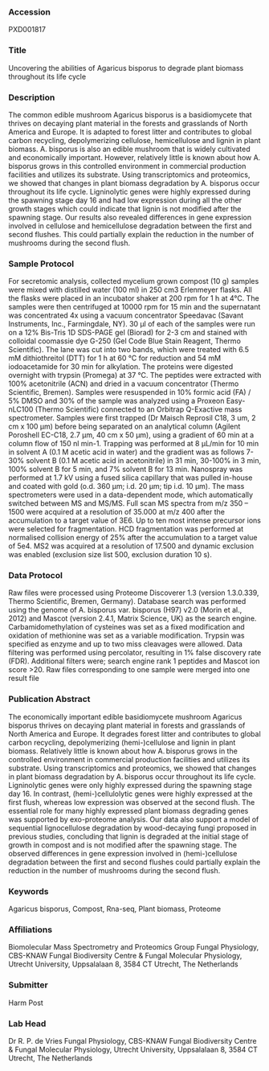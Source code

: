 ### Accession
PXD001817

### Title
Uncovering the abilities of Agaricus bisporus to degrade plant biomass throughout its life cycle

### Description
The common edible mushroom Agaricus bisporus is a basidiomycete that thrives on decaying plant material in the forests and grasslands of North America and Europe. It is adapted to forest litter and contributes to global carbon recycling, depolymerizing cellulose, hemicellulose and lignin in plant biomass. A. bisporus is also an edible mushroom that is widely cultivated and economically important. However, relatively little is known about how A. bisporus grows in this controlled environment in commercial production facilities and utilizes its substrate. Using transcriptomics and proteomics, we showed that changes in plant biomass degradation by A. bisporus occur throughout its life cycle. Ligninolytic genes were highly expressed during the spawning stage day 16 and had low expression during all the other growth stages which could indicate that lignin is not modified after the spawning stage. Our results also revealed differences in gene expression involved in cellulose and hemicellulose degradation between the first and second flushes. This could partially explain the reduction in the number of mushrooms during the second flush.

### Sample Protocol
For secretomic analysis, collected mycelium grown compost (10 g) samples were mixed with distilled water (100 ml) in 250 cm3 Erlenmeyer flasks. All the flasks were placed in an incubator shaker at 200 rpm for 1 h at 4°C. The samples were then centrifuged at 10000 rpm for 15 min and the supernatant was concentrated 4x using a vacuum concentrator Speedavac (Savant Instruments, Inc., Farmingdale, NY). 30 µl of each of the samples were run on a 12% Bis-Tris 1D SDS-PAGE gel (Biorad) for 2-3 cm and stained with colloidal coomassie dye G-250 (Gel Code Blue Stain Reagent, Thermo Scientific). The lane was cut into two bands, which were treated with 6.5 mM dithiothreitol (DTT) for 1 h at 60 °C for reduction and 54 mM iodoacetamide for 30 min for alkylation. The proteins were digested overnight with trypsin (Promega) at 37 °C. The peptides were extracted with 100% acetonitrile (ACN) and dried in a vacuum concentrator (Thermo Scientific, Bremen). Samples were resuspended in 10% formic acid (FA) / 5% DMSO and 30% of the sample was analyzed using a Proxeon Easy-nLC100 (Thermo Scientific) connected to an Orbitrap Q-Exactive mass spectrometer. Samples were first trapped (Dr Maisch Reprosil C18, 3 um, 2 cm x 100 μm) before being separated on an analytical column (Agilent Poroshell EC-C18, 2.7 μm, 40 cm x 50 μm), using a gradient of 60 min at a column flow of 150 nl min-1. Trapping was performed at 8 μL/min for 10 min in solvent A (0.1 M acetic acid in water) and the gradient was as follows 7- 30% solvent B (0.1 M acetic acid in acetonitrile) in 31 min, 30-100% in 3 min, 100% solvent B for 5 min, and 7% solvent B for 13 min. Nanospray was performed at 1.7 kV using a fused silica capillary that was pulled in-house and coated with gold (o.d. 360 μm; i.d. 20 μm; tip i.d. 10 μm). The mass spectrometers were used in a data-dependent mode, which automatically switched between MS and MS/MS. Full scan MS spectra from m/z 350 – 1500 were acquired at a resolution of 35.000 at m/z 400 after the accumulation to a target value of 3E6. Up to ten most intense precursor ions were selected for fragmentation. HCD fragmentation was performed at normalised collision energy of 25% after the accumulation to a target value of 5e4. MS2 was acquired at a resolution of 17.500 and dynamic exclusion was enabled (exclusion size list 500, exclusion duration 10 s).

### Data Protocol
Raw files were processed using Proteome Discoverer 1.3 (version 1.3.0.339, Thermo Scientific, Bremen, Germany). Database search was performed using the genome of A. bisporus var. bisporus (H97) v2.0 (Morin et al., 2012)  and Mascot (version 2.4.1, Matrix Science, UK) as the search engine. Carbamidomethylation of cysteines was set as a fixed modification and oxidation of methionine was set as a variable modification. Trypsin was specified as enzyme and up to two miss cleavages were allowed. Data filtering was performed using percolator, resulting in 1% false discovery rate (FDR). Additional filters were; search engine rank 1 peptides and Mascot ion score >20. Raw files corresponding to one sample were merged into one result file

### Publication Abstract
The economically important edible basidiomycete mushroom Agaricus bisporus thrives on decaying plant material in forests and grasslands of North America and Europe. It degrades forest litter and contributes to global carbon recycling, depolymerizing (hemi-)cellulose and lignin in plant biomass. Relatively little is known about how A.&#x2009;bisporus grows in the controlled environment in commercial production facilities and utilizes its substrate. Using transcriptomics and proteomics, we showed that changes in plant biomass degradation by A.&#x2009;bisporus occur throughout its life cycle. Ligninolytic genes were only highly expressed during the spawning stage day 16. In contrast, (hemi-)cellulolytic genes were highly expressed at the first flush, whereas low expression was observed at the second flush. The essential role for many highly expressed plant biomass degrading genes was supported by exo-proteome analysis. Our data also support a model of sequential lignocellulose degradation by wood-decaying fungi proposed in previous studies, concluding that lignin is degraded at the initial stage of growth in compost and is not modified after the spawning stage. The observed differences in gene expression involved in (hemi-)cellulose degradation between the first and second flushes could partially explain the reduction in the number of mushrooms during the second flush.

### Keywords
Agaricus bisporus, Compost, Rna-seq, Plant biomass, Proteome

### Affiliations
Biomolecular Mass Spectrometry and Proteomics Group
Fungal Physiology, CBS-KNAW Fungal Biodiversity Centre & Fungal Molecular Physiology, Utrecht University, Uppsalalaan 8, 3584 CT Utrecht, The Netherlands

### Submitter
Harm Post

### Lab Head
Dr R. P. de Vries
Fungal Physiology, CBS-KNAW Fungal Biodiversity Centre & Fungal Molecular Physiology, Utrecht University, Uppsalalaan 8, 3584 CT Utrecht, The Netherlands


